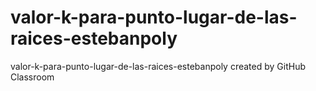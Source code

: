# valor-k-para-punto-lugar-de-las-raices-estebanpoly
valor-k-para-punto-lugar-de-las-raices-estebanpoly created by GitHub Classroom
